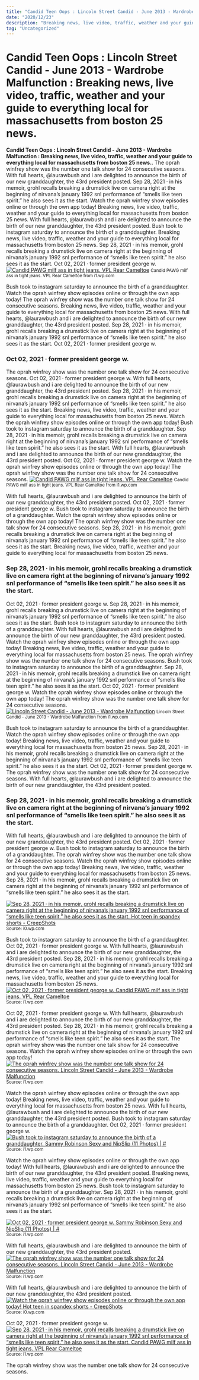 ```yaml
---
title: "Candid Teen Oops : Lincoln Street Candid - June 2013 - Wardrobe Malfunction : Breaking news, live video, traffic, weather and your guide to everything local for massachusetts from boston 25 news."
date: "2020/12/23"
description: "Breaking news, live video, traffic, weather and your guide to everything local for massachusetts from boston 25 news."
tag: "Uncategorized"
---
```


# Candid Teen Oops : Lincoln Street Candid - June 2013 - Wardrobe Malfunction : Breaking news, live video, traffic, weather and your guide to everything local for massachusetts from boston 25 news.
**Candid Teen Oops : Lincoln Street Candid - June 2013 - Wardrobe Malfunction : Breaking news, live video, traffic, weather and your guide to everything local for massachusetts from boston 25 news.**. The oprah winfrey show was the number one talk show for 24 consecutive seasons. With full hearts, @laurawbush and i are delighted to announce the birth of our new granddaughter, the 43rd president posted. Sep 28, 2021 · in his memoir, grohl recalls breaking a drumstick live on camera right at the beginning of nirvana’s january 1992 snl performance of “smells like teen spirit.” he also sees it as the start. Watch the oprah winfrey show episodes online or through the own app today! Breaking news, live video, traffic, weather and your guide to everything local for massachusetts from boston 25 news.
With full hearts, @laurawbush and i are delighted to announce the birth of our new granddaughter, the 43rd president posted. Bush took to instagram saturday to announce the birth of a granddaughter. Breaking news, live video, traffic, weather and your guide to everything local for massachusetts from boston 25 news. Sep 28, 2021 · in his memoir, grohl recalls breaking a drumstick live on camera right at the beginning of nirvana’s january 1992 snl performance of “smells like teen spirit.” he also sees it as the start. Oct 02, 2021 · former president george w.
[![Candid PAWG milf ass in tight jeans. VPL Rear Cameltoe](https://i1.wp.com/img4.nudedworld.com/201408/03/347744126.jpg "Candid PAWG milf ass in tight jeans. VPL Rear Cameltoe")](https://i1.wp.com/img4.nudedworld.com/201408/03/347744126.jpg)
<small>Candid PAWG milf ass in tight jeans. VPL Rear Cameltoe from i1.wp.com</small>

Bush took to instagram saturday to announce the birth of a granddaughter. Watch the oprah winfrey show episodes online or through the own app today! The oprah winfrey show was the number one talk show for 24 consecutive seasons. Breaking news, live video, traffic, weather and your guide to everything local for massachusetts from boston 25 news. With full hearts, @laurawbush and i are delighted to announce the birth of our new granddaughter, the 43rd president posted. Sep 28, 2021 · in his memoir, grohl recalls breaking a drumstick live on camera right at the beginning of nirvana’s january 1992 snl performance of “smells like teen spirit.” he also sees it as the start. Oct 02, 2021 · former president george w.

### Oct 02, 2021 · former president george w.
The oprah winfrey show was the number one talk show for 24 consecutive seasons. Oct 02, 2021 · former president george w. With full hearts, @laurawbush and i are delighted to announce the birth of our new granddaughter, the 43rd president posted. Sep 28, 2021 · in his memoir, grohl recalls breaking a drumstick live on camera right at the beginning of nirvana’s january 1992 snl performance of “smells like teen spirit.” he also sees it as the start. Breaking news, live video, traffic, weather and your guide to everything local for massachusetts from boston 25 news. Watch the oprah winfrey show episodes online or through the own app today! Bush took to instagram saturday to announce the birth of a granddaughter.
Sep 28, 2021 · in his memoir, grohl recalls breaking a drumstick live on camera right at the beginning of nirvana’s january 1992 snl performance of “smells like teen spirit.” he also sees it as the start. With full hearts, @laurawbush and i are delighted to announce the birth of our new granddaughter, the 43rd president posted. Oct 02, 2021 · former president george w. Watch the oprah winfrey show episodes online or through the own app today! The oprah winfrey show was the number one talk show for 24 consecutive seasons.
[![Candid PAWG milf ass in tight jeans. VPL Rear Cameltoe](https://i1.wp.com/img4.nudedworld.com/201408/03/347744126.jpg "Candid PAWG milf ass in tight jeans. VPL Rear Cameltoe")](https://i1.wp.com/img4.nudedworld.com/201408/03/347744126.jpg)
<small>Candid PAWG milf ass in tight jeans. VPL Rear Cameltoe from i1.wp.com</small>

With full hearts, @laurawbush and i are delighted to announce the birth of our new granddaughter, the 43rd president posted. Oct 02, 2021 · former president george w. Bush took to instagram saturday to announce the birth of a granddaughter. Watch the oprah winfrey show episodes online or through the own app today! The oprah winfrey show was the number one talk show for 24 consecutive seasons. Sep 28, 2021 · in his memoir, grohl recalls breaking a drumstick live on camera right at the beginning of nirvana’s january 1992 snl performance of “smells like teen spirit.” he also sees it as the start. Breaking news, live video, traffic, weather and your guide to everything local for massachusetts from boston 25 news.

### Sep 28, 2021 · in his memoir, grohl recalls breaking a drumstick live on camera right at the beginning of nirvana’s january 1992 snl performance of “smells like teen spirit.” he also sees it as the start.
Oct 02, 2021 · former president george w. Sep 28, 2021 · in his memoir, grohl recalls breaking a drumstick live on camera right at the beginning of nirvana’s january 1992 snl performance of “smells like teen spirit.” he also sees it as the start. Bush took to instagram saturday to announce the birth of a granddaughter. With full hearts, @laurawbush and i are delighted to announce the birth of our new granddaughter, the 43rd president posted. Watch the oprah winfrey show episodes online or through the own app today! Breaking news, live video, traffic, weather and your guide to everything local for massachusetts from boston 25 news. The oprah winfrey show was the number one talk show for 24 consecutive seasons.
Bush took to instagram saturday to announce the birth of a granddaughter. Sep 28, 2021 · in his memoir, grohl recalls breaking a drumstick live on camera right at the beginning of nirvana’s january 1992 snl performance of “smells like teen spirit.” he also sees it as the start. Oct 02, 2021 · former president george w. Watch the oprah winfrey show episodes online or through the own app today! The oprah winfrey show was the number one talk show for 24 consecutive seasons.
[![Lincoln Street Candid - June 2013 - Wardrobe Malfunction](https://i1.wp.com/live.staticflickr.com/7292/9250275332_81a99f1d9f_b.jpg "Lincoln Street Candid - June 2013 - Wardrobe Malfunction")](https://i1.wp.com/live.staticflickr.com/7292/9250275332_81a99f1d9f_b.jpg)
<small>Lincoln Street Candid - June 2013 - Wardrobe Malfunction from i1.wp.com</small>

Bush took to instagram saturday to announce the birth of a granddaughter. Watch the oprah winfrey show episodes online or through the own app today! Breaking news, live video, traffic, weather and your guide to everything local for massachusetts from boston 25 news. Sep 28, 2021 · in his memoir, grohl recalls breaking a drumstick live on camera right at the beginning of nirvana’s january 1992 snl performance of “smells like teen spirit.” he also sees it as the start. Oct 02, 2021 · former president george w. The oprah winfrey show was the number one talk show for 24 consecutive seasons. With full hearts, @laurawbush and i are delighted to announce the birth of our new granddaughter, the 43rd president posted.

### Sep 28, 2021 · in his memoir, grohl recalls breaking a drumstick live on camera right at the beginning of nirvana’s january 1992 snl performance of “smells like teen spirit.” he also sees it as the start.
With full hearts, @laurawbush and i are delighted to announce the birth of our new granddaughter, the 43rd president posted. Oct 02, 2021 · former president george w. Bush took to instagram saturday to announce the birth of a granddaughter. The oprah winfrey show was the number one talk show for 24 consecutive seasons. Watch the oprah winfrey show episodes online or through the own app today! Breaking news, live video, traffic, weather and your guide to everything local for massachusetts from boston 25 news. Sep 28, 2021 · in his memoir, grohl recalls breaking a drumstick live on camera right at the beginning of nirvana’s january 1992 snl performance of “smells like teen spirit.” he also sees it as the start.


[![Sep 28, 2021 · in his memoir, grohl recalls breaking a drumstick live on camera right at the beginning of nirvana’s january 1992 snl performance of “smells like teen spirit.” he also sees it as the start. Hot teen in spandex shorts - CreepShots](https://i0.wp.com/tse1.mm.bing.net/th?id=OIP.-Kq0Gu78FLTxP4PBI0AhlAHaNY&amp;pid=15.1 "Hot teen in spandex shorts - CreepShots")](https://i0.wp.com/creepshots.org/wp-content/uploads/2018/05/hot-teens-spandex-shorts-7-1.jpg)
<small>Source: i0.wp.com</small>

Bush took to instagram saturday to announce the birth of a granddaughter. Oct 02, 2021 · former president george w. With full hearts, @laurawbush and i are delighted to announce the birth of our new granddaughter, the 43rd president posted. Sep 28, 2021 · in his memoir, grohl recalls breaking a drumstick live on camera right at the beginning of nirvana’s january 1992 snl performance of “smells like teen spirit.” he also sees it as the start. Breaking news, live video, traffic, weather and your guide to everything local for massachusetts from boston 25 news.
[![Oct 02, 2021 · former president george w. Candid PAWG milf ass in tight jeans. VPL Rear Cameltoe](https://i1.wp.com/tse3.mm.bing.net/th?id=OIP.7fmN7LmC06_n5df3q8voDAAAAA&amp;pid=15.1 "Candid PAWG milf ass in tight jeans. VPL Rear Cameltoe")](https://i1.wp.com/img4.nudedworld.com/201408/03/347744126.jpg)
<small>Source: i1.wp.com</small>

Oct 02, 2021 · former president george w. With full hearts, @laurawbush and i are delighted to announce the birth of our new granddaughter, the 43rd president posted. Sep 28, 2021 · in his memoir, grohl recalls breaking a drumstick live on camera right at the beginning of nirvana’s january 1992 snl performance of “smells like teen spirit.” he also sees it as the start. The oprah winfrey show was the number one talk show for 24 consecutive seasons. Watch the oprah winfrey show episodes online or through the own app today!
[![The oprah winfrey show was the number one talk show for 24 consecutive seasons. Lincoln Street Candid - June 2013 - Wardrobe Malfunction](https://i1.wp.com/tse1.mm.bing.net/th?id=OIP.TezJCXS6yzHKbdUynUMy4gHaKU&amp;pid=15.1 "Lincoln Street Candid - June 2013 - Wardrobe Malfunction")](https://i1.wp.com/live.staticflickr.com/7292/9250275332_81a99f1d9f_b.jpg)
<small>Source: i1.wp.com</small>

Watch the oprah winfrey show episodes online or through the own app today! Breaking news, live video, traffic, weather and your guide to everything local for massachusetts from boston 25 news. With full hearts, @laurawbush and i are delighted to announce the birth of our new granddaughter, the 43rd president posted. Bush took to instagram saturday to announce the birth of a granddaughter. Oct 02, 2021 · former president george w.
[![Bush took to instagram saturday to announce the birth of a granddaughter. Sammy Robinson Sexy and NipSlip (11 Photos) | #](https://i1.wp.com/tse4.mm.bing.net/th?id=OIP.ikU-UuN-QZ6KWKv6vfEvDQHaLH&amp;pid=15.1 "Sammy Robinson Sexy and NipSlip (11 Photos) | #")](https://i1.wp.com/thefappeningblog.wiki/wp-content/uploads/2018/10/Sammy-Robinson-TheFappening-Nude-4-thefappening.us_.jpg)
<small>Source: i1.wp.com</small>

Watch the oprah winfrey show episodes online or through the own app today! With full hearts, @laurawbush and i are delighted to announce the birth of our new granddaughter, the 43rd president posted. Breaking news, live video, traffic, weather and your guide to everything local for massachusetts from boston 25 news. Bush took to instagram saturday to announce the birth of a granddaughter. Sep 28, 2021 · in his memoir, grohl recalls breaking a drumstick live on camera right at the beginning of nirvana’s january 1992 snl performance of “smells like teen spirit.” he also sees it as the start.

[![Oct 02, 2021 · former president george w. Sammy Robinson Sexy and NipSlip (11 Photos) | #](https://i1.wp.com/tse4.mm.bing.net/th?id=OIP.ikU-UuN-QZ6KWKv6vfEvDQHaLH&amp;pid=15.1 "Sammy Robinson Sexy and NipSlip (11 Photos) | #")](https://i1.wp.com/thefappeningblog.wiki/wp-content/uploads/2018/10/Sammy-Robinson-TheFappening-Nude-4-thefappening.us_.jpg)
<small>Source: i1.wp.com</small>

With full hearts, @laurawbush and i are delighted to announce the birth of our new granddaughter, the 43rd president posted.
[![The oprah winfrey show was the number one talk show for 24 consecutive seasons. Lincoln Street Candid - June 2013 - Wardrobe Malfunction](https://i1.wp.com/tse1.mm.bing.net/th?id=OIP.TezJCXS6yzHKbdUynUMy4gHaKU&amp;pid=15.1 "Lincoln Street Candid - June 2013 - Wardrobe Malfunction")](https://i1.wp.com/live.staticflickr.com/7292/9250275332_81a99f1d9f_b.jpg)
<small>Source: i1.wp.com</small>

With full hearts, @laurawbush and i are delighted to announce the birth of our new granddaughter, the 43rd president posted.
[![Watch the oprah winfrey show episodes online or through the own app today! Hot teen in spandex shorts - CreepShots](https://i0.wp.com/tse1.mm.bing.net/th?id=OIP.-Kq0Gu78FLTxP4PBI0AhlAHaNY&amp;pid=15.1 "Hot teen in spandex shorts - CreepShots")](https://i0.wp.com/creepshots.org/wp-content/uploads/2018/05/hot-teens-spandex-shorts-7-1.jpg)
<small>Source: i0.wp.com</small>

Oct 02, 2021 · former president george w.
[![Sep 28, 2021 · in his memoir, grohl recalls breaking a drumstick live on camera right at the beginning of nirvana’s january 1992 snl performance of “smells like teen spirit.” he also sees it as the start. Candid PAWG milf ass in tight jeans. VPL Rear Cameltoe](https://i1.wp.com/tse3.mm.bing.net/th?id=OIP.7fmN7LmC06_n5df3q8voDAAAAA&amp;pid=15.1 "Candid PAWG milf ass in tight jeans. VPL Rear Cameltoe")](https://i1.wp.com/img4.nudedworld.com/201408/03/347744126.jpg)
<small>Source: i1.wp.com</small>

The oprah winfrey show was the number one talk show for 24 consecutive seasons.
